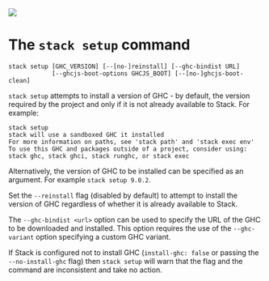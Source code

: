 <div class="hidden-warning"><a href="https://docs.haskellstack.org/"><img src="https://cdn.jsdelivr.net/gh/commercialhaskell/stack/doc/img/hidden-warning.svg"></a></div>

# The `stack setup` command

~~~text
stack setup [GHC_VERSION] [--[no-]reinstall] [--ghc-bindist URL]
            [--ghcjs-boot-options GHCJS_BOOT] [--[no-]ghcjs-boot-clean]
~~~

`stack setup` attempts to install a version of GHC - by default, the version
required by the project and only if it is not already available to Stack. For
example:

~~~text
stack setup
stack will use a sandboxed GHC it installed
For more information on paths, see 'stack path' and 'stack exec env'
To use this GHC and packages outside of a project, consider using:
stack ghc, stack ghci, stack runghc, or stack exec
~~~

Alternatively, the version of GHC to be installed can be specified as an
argument. For example `stack setup 9.0.2`.

Set the `--reinstall` flag (disabled by default) to attempt to install the
version of GHC regardless of whether it is already available to Stack.

The `--ghc-bindist <url>` option can be used to specify the URL of the GHC to be
downloaded and installed. This option requires the use of the `--ghc-variant`
option specifying a custom GHC variant.

If Stack is configured not to install GHC (`install-ghc: false` or passing the
`--no-install-ghc` flag) then `stack setup` will warn that the flag and the
command are inconsistent and take no action.

